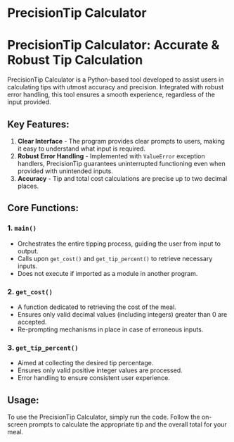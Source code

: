 # PrecisionTip Calculator

# PrecisionTip Calculator: Accurate & Robust Tip Calculation

PrecisionTip Calculator is a Python-based tool developed to assist users in calculating tips with utmost accuracy and precision. Integrated with robust error handling, this tool ensures a smooth experience, regardless of the input provided.

## **Key Features**:

1. **Clear Interface** - The program provides clear prompts to users, making it easy to understand what input is required.
2. **Robust Error Handling** - Implemented with `ValueError` exception handlers, PrecisionTip guarantees uninterrupted functioning even when provided with unintended inputs.
3. **Accuracy** - Tip and total cost calculations are precise up to two decimal places.

## **Core Functions**:

### 1. `main()`

- Orchestrates the entire tipping process, guiding the user from input to output.
- Calls upon `get_cost()` and `get_tip_percent()` to retrieve necessary inputs.
- Does not execute if imported as a module in another program.

### 2. `get_cost()`

- A function dedicated to retrieving the cost of the meal.
- Ensures only valid decimal values (including integers) greater than 0 are accepted.
- Re-prompting mechanisms in place in case of erroneous inputs.

### 3. `get_tip_percent()`

- Aimed at collecting the desired tip percentage.
- Ensures only valid positive integer values are processed.
- Error handling to ensure consistent user experience.

## **Usage**:

To use the PrecisionTip Calculator, simply run the code. Follow the on-screen prompts to calculate the appropriate tip and the overall total for your meal.

